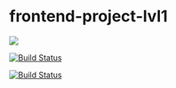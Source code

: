 # frontend-project-lvl1
<a href="https://codeclimate.com/github/Alexey609/frontend-project-lvl1"/><img src="https://api.codeclimate.com/v1/badges/a99a88d28ad37a79dbf6/maintainability" /></a>

[![Build Status](https://travis-ci.com/Alexey609/frontend-project-lvl1.svg?branch=master)](https://travis-ci.com/Alexey609/frontend-project-lvl1)

[![Build Status](https://travis-ci.com/Alexey609/github.io.svg?branch=master)](https://travis-ci.com/Alexey609/github.io)


